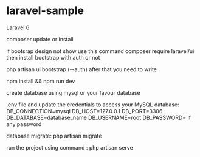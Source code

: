 # laravel-sample
Laravel 6

composer update or install

if bootsrap design not show use this command
composer require laravel/ui
then install bootstrap with auth or not

php artisan ui bootstrap (--auth)
after that you need to write

npm install && npm run dev

create database using mysql or your favour database

 .env file and update the credentials to access your MySQL database:
    DB_CONNECTION=mysql
    DB_HOST=127.0.0.1
    DB_PORT=3306
    DB_DATABASE=database_name
    DB_USERNAME=root
    DB_PASSWORD= if any password

 database migrate: php artisan migrate

 run the project using command : php artisan serve    